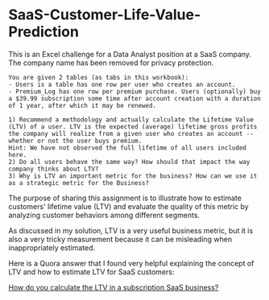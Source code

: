 # SaaS-Customer-Life-Value-Prediction

This is an Excel challenge for a Data Analyst position at a SaaS company. The company name has been removed for privacy protection.

```
You are given 2 tables (as tabs in this workbook):
- Users is a table has one row per user who creates an account.
- Premium_Log has one row per premium purchase. Users (optionally) buy a $39.99 subscription some time after account creation with a duration of 1 year, after which it may be renewed.

1) Recommend a methodology and actually calculate the Lifetime Value (LTV) of a user. LTV is the expected (average) lifetime gross profits the company will realize from a given user who creates an account -- whether or not the user buys premium.
Hint: We have not observed the full lifetime of all users included here.
2) Do all users behave the same way? How should that impact the way company thinks about LTV?
3) Why is LTV an important metric for the business? How can we use it as a strategic metric for the Business?
```
The purpose of sharing this assignment is to illustrate how to estimate customers' lifetime value (LTV) and evaluate the quality of this metric by analyzing customer behaviors among different segments.

As discussed in my solution, LTV is a very useful business metric, but it is also a very tricky measurement because it can be misleading when inappropriately estimated.


Here is a Quora answer that I found very helpful explaining the concept of LTV and how to estimate LTV for SaaS customers:
<p><a href="https://www.quora.com/How-do-you-calculate-the-LTV-in-a-subscription-SaaS-business">How do you calculate the LTV in a subscription SaaS business?</a></p>

